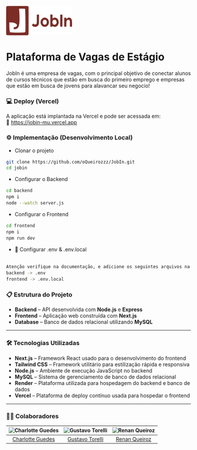 <img src="/frontend/public/img/global/logo_completa.svg" width="180" height="80">

# Plataforma de Vagas de Estágio

JobIn é uma empresa de vagas, com o principal objetivo de conectar alunos de cursos técnicos que estão em busca do primeiro emprego e empresas que estão em busca de jovens para alavancar seu negocio!

### 💻 Deploy (Vercel)

A aplicação está implantada na Vercel e pode ser acessada em:  
🔗 https://jobin-mu.vercel.app


### ⚙️ Implementação (Desenvolvimento Local)

- Clonar o projeto

```bash
git clone https://github.com/oQueirozzz/JobIn.git
cd jobin
```

- Configurar o Backend

```bash
cd backend
npm i
node --watch server.js
```

- Configurar o Frontend

```bash
cd frontend
npm i
npm run dev
```
- 🚨 Configurar .env & .env.local


```bash

Atenção verifique na documentação, e adicione os seguintes arquivos na raiz das seguintes pastas
backend -> .env 
frontend -> .env.local
```



### 📋 Estrutura do Projeto

- **Backend** – API desenvolvida com **Node.js** e **Express**  
- **Frontend** – Aplicação web construída com **Next.js**  
- **Database** – Banco de dados relacional utilizando **MySQL**

---

### 🛠️ Tecnologias Utilizadas

- **Next.js** – Framework React usado para o desenvolvimento do frontend  
- **Tailwind CSS** – Framework utilitário para estilização rápida e responsiva  
- **Node.js** – Ambiente de execução JavaScript no backend  
- **MySQL** – Sistema de gerenciamento de banco de dados relacional  
- **Render** – Plataforma utilizada para hospedagem do backend e banco de dados  
- **Vercel** – Plataforma de deploy contínuo usada para hospedar o frontend

---

### 🐱‍👤 Colaboradores
| <img src="https://github.com/Charlotte0717.png" width="100" height="100" alt="Charlotte Guedes" /> | <img src="https://github.com/gustavotorelli.png" width="100" height="100" alt="Gustavo Torelli" /> | <img src="https://github.com/oQueirozzz.png" width="100" height="100" alt="Renan Queiroz" /> |
|:------------------------------------------------------------------------------------------------:|:-------------------------------------------------------------------------------------------------:|:------------------------------------------------------------------------------------------------:|
|       [Charlotte Guedes](https://github.com/Charlotte0717)        |        [Gustavo Torelli](https://github.com/gustavotorelli)        |        [Renan Queiroz](https://github.com/oQueirozzz)          |